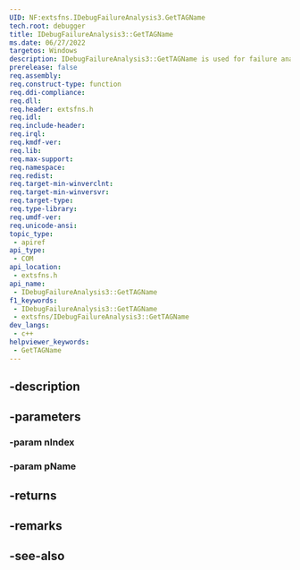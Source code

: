 ```yaml
---
UID: NF:extsfns.IDebugFailureAnalysis3.GetTAGName
tech.root: debugger
title: IDebugFailureAnalysis3::GetTAGName
ms.date: 06/27/2022
targetos: Windows
description: IDebugFailureAnalysis3::GetTAGName is used for failure analysis processing.
prerelease: false
req.assembly: 
req.construct-type: function
req.ddi-compliance: 
req.dll: 
req.header: extsfns.h
req.idl: 
req.include-header: 
req.irql: 
req.kmdf-ver: 
req.lib: 
req.max-support: 
req.namespace: 
req.redist: 
req.target-min-winverclnt: 
req.target-min-winversvr: 
req.target-type: 
req.type-library: 
req.umdf-ver: 
req.unicode-ansi: 
topic_type:
 - apiref
api_type:
 - COM
api_location:
 - extsfns.h
api_name:
 - IDebugFailureAnalysis3::GetTAGName
f1_keywords:
 - IDebugFailureAnalysis3::GetTAGName
 - extsfns/IDebugFailureAnalysis3::GetTAGName
dev_langs:
 - c++
helpviewer_keywords:
 - GetTAGName
---
```


## -description

## -parameters

### -param nIndex

### -param pName

## -returns

## -remarks

## -see-also

